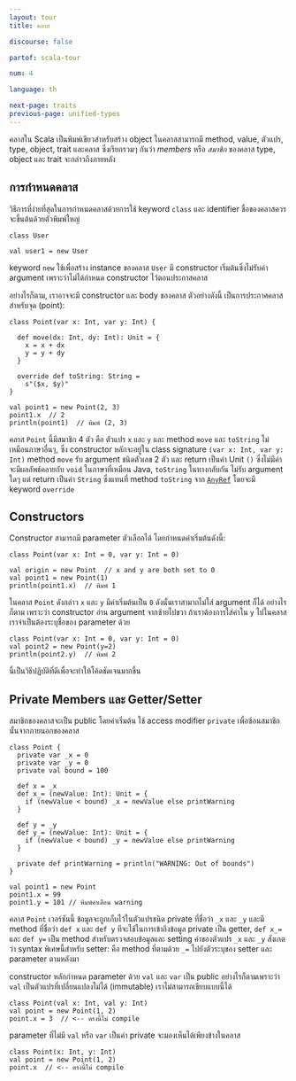 ```yaml
---
layout: tour
title: คลาส

discourse: false

partof: scala-tour

num: 4

language: th

next-page: traits
previous-page: unified-types
---
```


คลาสใน Scala เป็นพิมพ์เขียวสำหรับสร้าง object ในคลาสสามารถมี method, value, ตัวแปร, type, object, 
trait และคลาส ซึ่งเรียกรวมๆ กันว่า _members_ หรือ _สมาชิก_ ของคลาส type, object และ trait จะกล่าวถึงภายหลัง

## การกำหนดคลาส
วิธีการที่ง่ายที่สุดในการกำหนดคลาสด้วยการใช้ keyword `class` และ
identifier ชื่อของคลาสควรจะขึ้นต้นด้วยตัวพิมพ์ใหญ่
```tut
class User

val user1 = new User
```
keyword `new` ใช้เพื่อสร้าง instance ของคลาส `User` มี constructor เริ่มต้นซึ่งไม่รับค่า argument เพราะว่าไม่ได้กำหนด constructor ไว้ตอนประกาสคลาส 

อย่างไรก็ตาม, เราอาจจะมี constructor และ body ของคลาส
ตัวอย่างดังนี้ เป็นการประกาศคลาสสำหรับจุด (point):

```tut
class Point(var x: Int, var y: Int) {

  def move(dx: Int, dy: Int): Unit = {
    x = x + dx
    y = y + dy
  }

  override def toString: String =
    s"($x, $y)"
}

val point1 = new Point(2, 3)
point1.x  // 2
println(point1)  // พิมพ์ (2, 3)
```

คลาส `Point` นี้มีสมาชิก 4 ตัว คือ ตัวแปร `x` และ `y` และ method `move` และ `toString`
ไม่เหมือนภาษาอื่นๆ, ซึ่ง constructor หลักจะอยู่ใน class signature `(var x: Int, var y: Int)` 
method `move` รับ argument ชนิดตัวเลข 2 ตัว และ return เป็นค่า Unit `()` ซึ่งไม่มีค่า
จะมีผลลัพธ์คลายกับ `void` ในภาษาที่เหมือน Java, `toString` ในทางกลับกัน ไม่รับ argument ใดๆ แต่ return เป็นค่า `String` ซึ่งแทนที่ method `toString` จาก [`AnyRef`](unified-types.html) โดยจะมี keyword `override`

## Constructors

​Constructor สามารถมี parameter ตัวเลือกได้ โดยกำหนดค่าเริ่มต้นดังนี้:

```tut
class Point(var x: Int = 0, var y: Int = 0)

val origin = new Point  // x and y are both set to 0
val point1 = new Point(1)
println(point1.x)  // พิมพ์ 1

```

ในคลาส `Point` ดังกล่าว `x` และ `y` มีค่าเริ่มต้นเป็น `0` ดังนั้นเราสามาถไม่ใส่ argument ก็ได้
อย่างไรก็ตาม เพราะว่า constructor อ่าน argument จากซ้ายไปขวา ถ้าเราต้องการใส่ค่าใน `y` ไปในคลาส
เราจำเป็นต้องระบุชื่อของ parameter ด้วย
```
class Point(var x: Int = 0, var y: Int = 0)
val point2 = new Point(y=2)
println(point2.y)  // พิมพ์ 2
```

นี้เป็นวิธีปฏิบัติที่ดีเพื่อจะทำให้โค้ดชัดเจนมากขึ้น

## Private Members และ Getter/Setter
สมาชิกของคลาสจะเป็น public โดยค่าเริ่มต้น ใช้ access modifier `private` 
เพื่อซ้อนสมาชิกนั้นจากภายนอกของคลาส
```tut
class Point {
  private var _x = 0
  private var _y = 0
  private val bound = 100

  def x = _x
  def x_= (newValue: Int): Unit = {
    if (newValue < bound) _x = newValue else printWarning
  }

  def y = _y
  def y_= (newValue: Int): Unit = {
    if (newValue < bound) _y = newValue else printWarning
  }

  private def printWarning = println("WARNING: Out of bounds")
}

val point1 = new Point
point1.x = 99
point1.y = 101 // พิมพ์คำเตือน warning
```
คลาส `Point` เวอร์ชันนี้ ข้อมูลจะถูกเก็บไว้ในตัวแปรชนิด private ที่ชื่อว่า `_x` และ `_y` และมี method ที่ชื่อว่า `def x` และ `def y` ทีจะใช้ในการเข้าถึงข้อมูล private เป็น getter, `def x_=` และ `def y=` 
เป็น method สำหรับตรวจสอบข้อมูลและ setting ค่าของตัวแปร `_x` และ `_y` 
สังเกตว่า syntax พิเศษนี้สำหรับ setter: คือ method ที่ตามด้วย `_=` ไปยังตัวระบุของ setter และ parameter ตามหลังมา

constructor หลักกำหนด parameter ด้วย `val` และ `var` เป็น public อย่างไรก็ตามเพราะว่า `val` เป็นตัวแปรที่เปลี่ยนแปลงไม่ได้ (immutable) เราไม่สามารถเขียบแบบนี้ได้
```
class Point(val x: Int, val y: Int)
val point = new Point(1, 2)
point.x = 3  // <-- ตรงนี้ไม่ compile
```

parameter ที่ไม่มี `val` หรือ `var` เป็นค่า private จะมองเห็นได้เพียงข้างในคลาส
```
class Point(x: Int, y: Int)
val point = new Point(1, 2)
point.x  // <-- ตรงนี้ไม่ compile
```